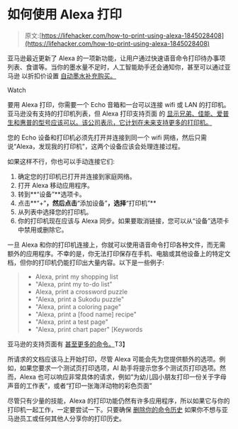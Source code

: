 # 如何使用 Alexa 打印

> 原文:[https://lifehacker.com/how-to-print-using-alexa-1845028408](https://lifehacker.com/how-to-print-using-alexa-1845028408)

亚马逊最近更新了 Alexa 的一项新功能，让用户通过快速语音命令打印待办事项列表、食谱等。当你的墨水量不足时，人工智能助手还会通知你，甚至可以通过亚马逊 以折扣价设置 [自动墨水补充购买。](https://smile.amazon.com/b/ref=br_imp/ref=s9_acss_bw_cg_acpnav_md1_w?_encoding=UTF8&asc_campaign=InlineText&asc_refurl=https://lifehacker.com/how-to-print-using-alexa-1845028408&asc_source=&node=21227170011&pf_rd_i=19820259011&pf_rd_m=ATVPDKIKX0DER&pf_rd_p=f574a716-964d-4514-9334-f9f670466031&pf_rd_r=JYBCYNG901NVCDJJ3G69&pf_rd_s=merchandised-search-top-1&pf_rd_t=101&tag=kinjalifehackerlink-20) 

Watch

要用 Alexa 打印，你需要一个 Echo 音箱和一台可以连接 wifi 或 LAN 的打印机。亚马逊没有支持的打印机列表，但 Alexa 打印支持页面 的 [显示兄弟、佳能、爱普生和惠普的型号应该可以。该公司表示，它计划在未来支持更多的打印机。](https://www.amazon.com/b?asc_campaign=InlineText&asc_refurl=https://lifehacker.com/how-to-print-using-alexa-1845028408&asc_source=&ie=UTF8&node=19820259011&tag=kinjalifehackerlink-20) 

您的 Echo 设备和打印机必须先打开并连接到同一个 wifi 网络，然后只需说“Alexa，发现我的打印机”，这两个设备应该会处理连接过程。

如果这样不行，你也可以手动连接它们:

1.  确定您的打印机已打开并连接到家庭网络。
2.  打开 Alexa 移动应用程序。
3.  转到**“设备”**选项卡。
4.  点击**“+”**，然后点击**“添加设备”**，选择**“打印机”**
5.  从列表中选择您的打印机。
6.  你的打印机现在应该与 Alexa 同步。如果要取消链接，您可以从“设备”选项卡中禁用或删除它。

一旦 Alexa 和你的打印机连接上，你就可以使用语音命令打印各种文件，而无需额外的应用程序。不幸的是，你无法打印保存在手机、电脑或其他设备上的特定文档，但你的打印机仍能打印出大量内容。以下是一些例子:

> *   Alexa, print my shopping list
> *   "Alexa, print my to-do list"
> *   Alexa, print a crossword puzzle
> *   "Alexa, print a Sukodu puzzle"
> *   "Alexa, print a coloring page"
> *   "Alexa, print a [food name] recipe"
> *   "Alexa, print a test page"
> *   "Alexa, print chart paper" [Keywords

亚马逊的支持页面有 [甚至更多的命令。](https://www.amazon.com/b/ref=br_imp/ref=s9_acss_bw_cg_adrprint_md1_w?_encoding=UTF8&asc_campaign=InlineText&asc_refurl=https://lifehacker.com/how-to-print-using-alexa-1845028408&asc_source=&node=21228720011&pf_rd_i=19820259011&pf_rd_m=ATVPDKIKX0DER&pf_rd_p=46a68e0a-a94d-45b6-b2b8-4688b79b3cba&pf_rd_r=NN008G3PN0VEASNEKK17&pf_rd_s=merchandised-search-1&pf_rd_t=101&tag=kinjalifehackerlink-20)T3】

所请求的文档应该马上开始打印，尽管 Alexa 可能会先为您提供额外的选项。例如，如果您要求一个测试页打印选项，AI 助手将提示您多个测试页打印选项。然而，Alexa 也可以响应非常具体的请求，例如“为幼儿园小朋友打印一份关于字母声音的工作表”，或者“打印一张海洋动物的彩色页面”

尽管只有少量的技能，Alexa 的打印功能仍然有许多应用程序，所以如果它与你的打印机一起工作，一定要尝试一下。只要确保 [删除你的命令历史](https://lifehacker.com/regularly-delete-your-digital-assistants-voice-history-1844718678) 如果你不想与亚马逊员工或任何其他人分享你的打印历史。